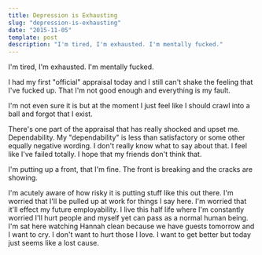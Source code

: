 ```yaml
---
title: Depression is Exhausting
slug: "depression-is-exhausting"
date: "2015-11-05"
template: post
description: "I'm tired, I'm exhausted. I'm mentally fucked."
---
```

I'm tired, I'm exhausted. I'm mentally fucked.

I had my first "official" appraisal today and I still can't shake the feeling that I've fucked up. That I'm not good enough and everything is my fault.

I'm not even sure it is but at the moment I just feel like I should crawl into a ball and forgot that I exist.

There's one part of the appraisal that has really shocked and upset me. Dependability. My "dependability" is less than satisfactory or some other equally negative wording. I don't really know what to say about that. I feel like I've failed totally. I hope that my friends don't think that.

I'm putting up a front, that I'm fine. The front is breaking and the cracks are showing.

I'm acutely aware of how risky it is putting stuff like this out there. I'm worried that I'll be pulled up at work for things I say here. I'm worried that it'll effect my future employability. I live this half life where I'm constantly worried I'll hurt people and myself yet can pass as a normal human being. I'm sat here watching Hannah clean because we have guests tomorrow and I want to cry. I don't want to hurt those I love. I want to get better but today just seems like a lost cause.
